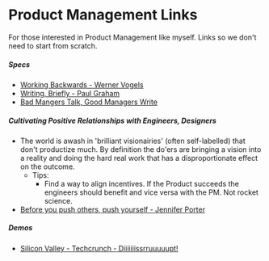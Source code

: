 # Product Management Links

For those interested in Product Management like myself. Links so we don't need to start from scratch. 

##### Specs 
  * [Working Backwards - Werner Vogels](https://www.allthingsdistributed.com/2006/11/working_backwards.html)
  * [Writing, Briefly - Paul Graham](http://www.paulgraham.com/writing44.html)
  * [Bad Mangers Talk, Good Managers Write](http://blog.idonethis.com/managers-write/)
 
##### Cultivating Positive Relationships with Engineers, Designers
  * The world is awash in 'brilliant visionairies' (often self-labelled) that don't productize much. By definition the do'ers are bringing a vision into a reality and doing the hard real work that has a disproportionate effect on the outcome.  
    * Tips:
      * Find a way to align incentives. If the Product succeeds the engineers should benefit and vice versa with the PM. Not rocket science. 
  * [Before you push others, push yourself - Jennifer Porter](https://hbr.org/2019/01/to-improve-your-team-first-work-on-yourself)
  
##### Demos
  * [Silicon Valley - Techcrunch - Diiiiiiissrruuuuupt!](https://www.youtube.com/watch?v=J-GVd_HLlps)
